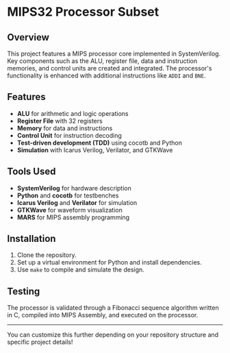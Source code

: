 # MIPS32 Processor Subset

## Overview

This project features a MIPS processor core implemented in SystemVerilog. Key components such as the ALU, register file, data and instruction memories, and control units are created and integrated. The processor's functionality is enhanced with additional instructions like `ADDI` and `BNE`.

## Features

* **ALU** for arithmetic and logic operations
* **Register File** with 32 registers
* **Memory** for data and instructions
* **Control Unit** for instruction decoding
* **Test-driven development (TDD)** using cocotb and Python
* **Simulation** with Icarus Verilog, Verilator, and GTKWave

## Tools Used

* **SystemVerilog** for hardware description
* **Python** and **cocotb** for testbenches
* **Icarus Verilog** and **Verilator** for simulation
* **GTKWave** for waveform visualization
* **MARS** for MIPS assembly programming

## Installation

1. Clone the repository.
2. Set up a virtual environment for Python and install dependencies.
3. Use `make` to compile and simulate the design.

## Testing

The processor is validated through a Fibonacci sequence algorithm written in C, compiled into MIPS Assembly, and executed on the processor.

---

You can customize this further depending on your repository structure and specific project details!
